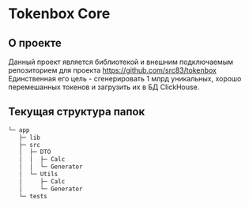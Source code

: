 # Tokenbox Core

## О проекте

Данный проект является библиотекой и внешним подключаемым репозиторием для проекта https://github.com/src83/tokenbox
Единственная его цель - сгенерировать 1 млрд уникальных, хорошо перемешанных токенов и загрузить их в БД ClickHouse.

## Текущая структура папок
```bash
└─ app
   ├─ lib
   ├─ src
   │  ├─ DTO
   │  │  ├─ Calc
   │  │  └─ Generator
   │  └─ Utils
   │     ├─ Calc
   │     └─ Generator
   └─ tests
```
